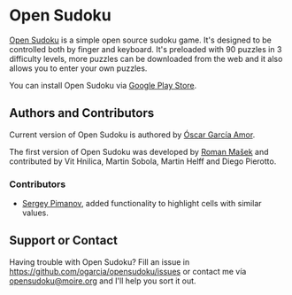 # Open Sudoku

[Open Sudoku](http://opensudoku.moire.org/) is a simple open source sudoku game. It's designed to be controlled both by finger and keyboard. It's preloaded with 90 puzzles in 3 difficulty levels, more puzzles can be downloaded from the web and it also allows you to enter your own puzzles.

You can install Open Sudoku via [Google Play Store](https://play.google.com/store/apps/details?id=org.moire.opensudoku).

## Authors and Contributors
Current version of Open Sudoku is authored by [Óscar García Amor](http://ogarcia.me).

The first version of Open Sudoku was developed by [Roman Mašek](https://github.com/romario333) and contributed by Vit Hnilica, Martin Sobola, Martin Helff and Diego Pierotto.

### Contributors

* [Sergey Pimanov](https://github.com/spimanov), added functionality to
  highlight cells with similar values.

## Support or Contact
Having trouble with Open Sudoku? Fill an issue in https://github.com/ogarcia/opensudoku/issues or contact me vía opensudoku@moire.org and I'll help you sort it out.
